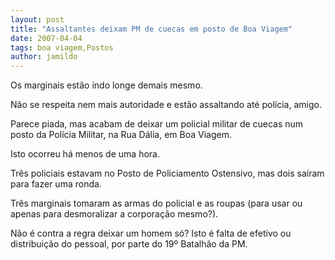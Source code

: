 ```yaml
---
layout: post
title: "Assaltantes deixam PM de cuecas em posto de Boa Viagem"
date: 2007-04-04
tags: boa viagem,Postos
author: jamildo
---
```

Os marginais est&atilde;o indo longe demais mesmo.

N&atilde;o se respeita nem mais autoridade e est&atilde;o assaltando at&eacute; pol&iacute;cia, amigo. 

Parece piada, mas acabam de deixar um policial militar de cuecas num posto da Pol&iacute;cia Militar, na Rua D&aacute;lia, em Boa Viagem.

Isto ocorreu h&aacute; menos de uma hora.

Tr&ecirc;s policiais estavam no Posto de Policiamento Ostensivo, mas dois sa&iacute;ram para fazer uma ronda.

Tr&ecirc;s marginais tomaram as armas do policial e as roupas (para usar ou apenas para desmoralizar a corpora&ccedil;&atilde;o mesmo?).

N&atilde;o &eacute; contra a regra deixar um homem s&oacute;? Isto &eacute; falta de efetivo ou distribui&ccedil;&atilde;o do pessoal, por parte do 19&ordm; Batalh&atilde;o da PM.